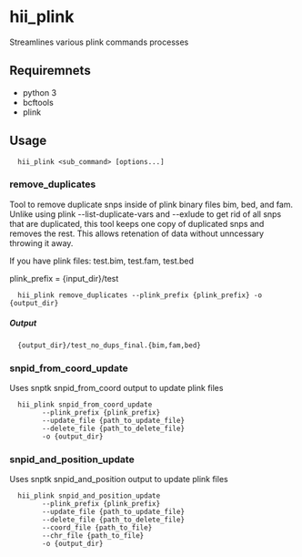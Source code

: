 # hii_plink

Streamlines various plink commands processes

## Requiremnets 
- python 3
- bcftools
- plink 

## Usage

      hii_plink <sub_command> [options...]

### remove_duplicates

Tool to remove duplicate snps inside of plink binary files bim, bed, and fam. Unlike using plink --list-duplicate-vars and --exlude to get rid of all snps that are duplicated, this tool keeps one copy of duplicated snps and removes the rest. This allows retenation of data without unncessary throwing it away.  

If you have plink files: test.bim, test.fam, test.bed 

plink_prefix = {input_dir}/test 

      hii_plink remove_duplicates --plink_prefix {plink_prefix} -o {output_dir}

##### Output 

      {output_dir}/test_no_dups_final.{bim,fam,bed}

### snpid_from_coord_update 

Uses snptk snpid_from_coord output to update plink files 

      hii_plink snpid_from_coord_update 
            --plink_prefix {plink_prefix} 
            --update_file {path_to_update_file} 
            --delete_file {path_to_delete_file} 
            -o {output_dir}
       
### snpid_and_position_update 

Uses snptk snpid_and_position output to update plink files 

      hii_plink snpid_and_position_update 
            --plink_prefix {plink_prefix} 
            --update_file {path_to_update_file} 
            --delete_file {path_to_delete_file} 
            --coord_file {path_to_file} 
            --chr_file {path_to_file} 
            -o {output_dir}
